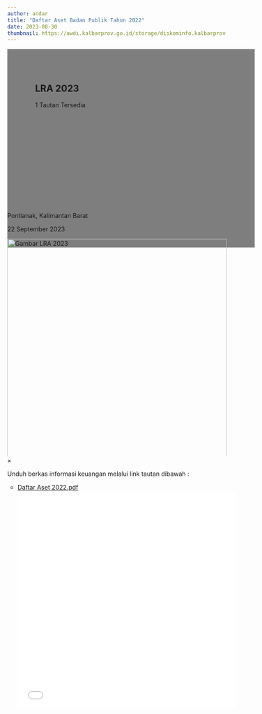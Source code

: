 ```yaml
---
author: andar
title: "Daftar Aset Badan Publik Tahun 2022"
date: 2023-08-30
thumbnail: https://awdi.kalbarprov.go.id/storage/diskominfo.kalbarprov.app/Informasi Keuangan/thumbnails/pKJPG5cwAmTTqcRF8WhPhgQ4VHd8IjTHvTvVhlYV.jpg
---
```

<section class="">
    <div class="relative bg-white dark:bg-gray-600" style="height: 360px; background-image: url('https://awdi.kalbarprov.go.id/storage/diskominfo.kalbarprov.app/Informasi Keuangan/thumbnails/pKJPG5cwAmTTqcRF8WhPhgQ4VHd8IjTHvTvVhlYV.jpg'); background-repeat: no-repeat; background-position: center; background-size: 100% auto;">
        <div style="background: rgba(0,0,0,0.5); width: 100%; height: 100%; padding: 48px 32px;" class="absolute bottom-0 left-0">
            <div class="container-besar" style="height: 100%; padding: 0 32px;">
                <div class="absolute bottom-8">
                    <h2 class="text-white font-bold text-4xl mb-2">LRA 2023</h2>
                    <p class="text-white">1 Tautan Tersedia</p>
                </div>
            </div>
        </div>
    </div>
    <div class="bg-white dark:bg-gray-900">
        <div style="width: 100%; height: auto;" class="container-besar flex align-center px-8 py-3">
            <i class="fas fa-map-marker-alt black-fill white-fill mr-2" style="font-size: 24px"></i>
            <p class="mr-8">Pontianak, Kalimantan Barat</p>
            <i style="font-size: 24px;" class="far fa-calendar text-black dark:text-white mr-2"></i>
            <p class="mr-8">22 September 2023</p>
        </div>
    </div>
</section>
<div class="">
    <div class="mb-16 mt-8 px-8" style="max-height: 500px; overflow: hidden">
        <img id="myImg" class="mx-auto" src="https://awdi.kalbarprov.go.id/storage/diskominfo.kalbarprov.app/Informasi Keuangan/thumbnails/pKJPG5cwAmTTqcRF8WhPhgQ4VHd8IjTHvTvVhlYV.jpg" alt="Gambar LRA 2023" style="width: 100%; max-width: 600px;">
    </div>
    <div id="myModal" class="modal">
        <span class="close">&times;</span>
        <img class="modal-content" id="img01">
        <div id="caption"></div>
    </div>
</div>
<div class="container-besar">
    <div class="mb-16 mt-8 px-8">
        <p>Unduh berkas informasi keuangan melalui link tautan dibawah :</p>
        <ul style="list-style-type: circle" class="ml-8">
            <li>
                <a title="Daftar Aset 2022.pdf" style="text-decoration: underline" class="text-secondary pdf-link" href="/file/EOtZaQbyrAu0Caq2QM7e.pdf">
                    Daftar Aset 2022.pdf
                    <div class="pdf-preview">
                        <embed src="/file/EOtZaQbyrAu0Caq2QM7e.pdf" type="application/pdf" width="500" height="500"/>
                    </div>
                </a>
            </li>
        </ul>
    </div>
</div>
